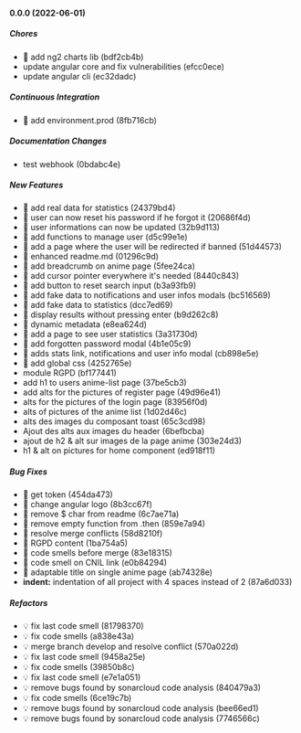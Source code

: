 #### 0.0.0 (2022-06-01)

##### Chores

-   🤖 add ng2 charts lib (bdf2cb4b)
-   update angular core and fix vulnerabilities (efcc0ece)
-   update angular cli (ec32dadc)

##### Continuous Integration

-   🎡 add environment.prod (8fb716cb)

##### Documentation Changes

-   test webhook (0bdabc4e)

##### New Features

-   🎸 add real data for statistics (24379bd4)
-   🎸 user can now reset his password if he forgot it (20686f4d)
-   🎸 user informations can now be updated (32b9d113)
-   🎸 add functions to manage user (d5c99e1e)
-   🎸 add a page where the user will be redirected if banned (51d44573)
-   🎸 enhanced readme.md (01296c9d)
-   🎸 add breadcrumb on anime page (5fee24ca)
-   🎸 add cursor pointer everywhere it's needed (8440c843)
-   🎸 add button to reset search input (b3a93fb9)
-   🎸 add fake data to notifications and user infos modals (bc516569)
-   🎸 add fake data to statistics (dcc7ed69)
-   🎸 display results without pressing enter (b9d262c8)
-   🎸 dynamic metadata (e8ea624d)
-   🎸 add a page to see user statistics (3a31730d)
-   🎸 add forgotten password modal (4b1e05c9)
-   🎸 adds stats link, notifications and user info modal (cb898e5e)
-   🎸 add global css (4252765e)
-   module RGPD (bf177441)
-   add h1 to users anime-list page (37be5cb3)
-   add alts for the pictures of register page (49d96e41)
-   alts for the pictures of the login page (83956f0d)
-   alts of pictures of the anime list (1d02d46c)
-   alts des images du composant toast (65c3cd98)
-   Ajout des alts aux images du header (6befbcba)
-   ajout de h2 & alt sur images de la page anime (303e24d3)
-   h1 & alt on pictures for home component (ed918f11)

##### Bug Fixes

-   🐛 get token (454da473)
-   🐛 change angular logo (8b3cc67f)
-   🐛 remove $ char from readme (6c7ae71a)
-   🐛 remove empty function from .then (859e7a94)
-   🐛 resolve merge conflicts (58d8210f)
-   🐛 RGPD content (1ba754a5)
-   🐛 code smells before merge (83e18315)
-   🐛 code smell on CNIL link (e0b84294)
-   🐛 adaptable title on single anime page (ab74328e)
-   **indent:** indentation of all project with 4 spaces instead of 2 (87a6d033)

##### Refactors

-   💡 fix last code smell (81798370)
-   💡 fix code smells (a838e43a)
-   💡 merge branch develop and resolve conflict (570a022d)
-   💡 fix last code smell (9458a25e)
-   💡 fix code smells (39850b8c)
-   💡 fix last code smell (e7e1a051)
-   💡 remove bugs found by sonarcloud code analysis (840479a3)
-   💡 fix code smells (6ce19c7b)
-   💡 remove bugs found by sonarcloud code analysis (bee66ed1)
-   💡 remove bugs found by sonarcloud code analysis (7746566c)
